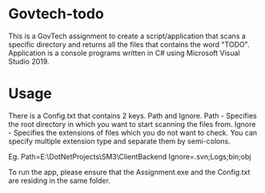 # Govtech-todo

This is a GovTech assignment to create a script/application that scans a specific directory and returns all the files that contains the word "TODO".
Application is a console programs written in C# using Microsoft Visual Studio 2019.

# Usage

There is a Config.txt that contains 2 keys. Path and Ignore.
Path - Specifies the root directory in which you want to start scanning the files from.
Ignore - Specifies the extensions of files which you do not want to check. You can specify multiple extension type and separate them by semi-colons.

Eg. 
﻿Path=E:\\DotNetProjects\\SM3\\ClientBackend
Ignore=.svn;Logs;bin;obj

To run the app, please ensure that the Assignment.exe and the Config.txt are residing in the same folder.